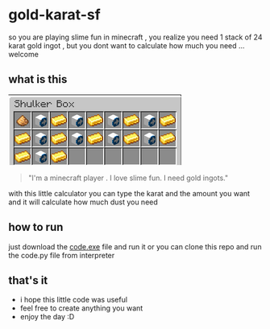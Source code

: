 # gold-karat-sf
so you are playing slime fun in minecraft , you realize you need 1 stack of 24 karat gold ingot , but you dont want to calculate how much you need ... welcome
## what is this
![pic](https://raw.githubusercontent.com/amirsamgoharpay/gold-karat-sf/main/gold.png)  
> "I'm a minecraft player . I love slime fun. I need gold ingots."   

with this little calculator you can type the karat and the amount you want and it will calculate how much dust you need
## how to run
just download the [code.exe](https://github.com/amirsamgoharpay/gold-karat-sf/raw/main/code.exe) file and run it
or you can clone this repo and run the code.py file from interpreter
## that's it
- i hope this little code was useful
- feel free to create anything you want
- enjoy the day :D
